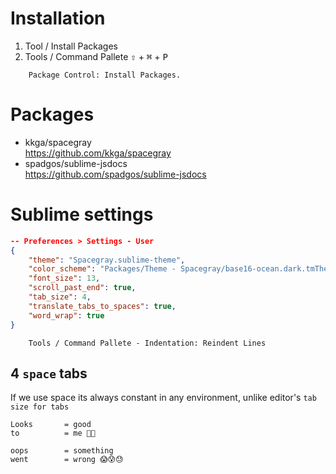 # Installation
1. Tool / Install Packages
2. Tools / Command Pallete <kbd title="Shift">⇧</kbd> + <kbd title="Command">⌘</kbd> + <kbd title="+P">P</kbd>  

```
    Package Control: Install Packages. 
```


# Packages

- kkga/spacegray  
  https://github.com/kkga/spacegray  
- spadgos/sublime-jsdocs  
  https://github.com/spadgos/sublime-jsdocs  


# Sublime settings
```json
-- Preferences > Settings - User
{
    "theme": "Spacegray.sublime-theme",
    "color_scheme": "Packages/Theme - Spacegray/base16-ocean.dark.tmTheme",
    "font_size": 13,
    "scroll_past_end": true,
    "tab_size": 4,
    "translate_tabs_to_spaces": true,
    "word_wrap": true
}
```
```
    Tools / Command Pallete - Indentation: Reindent Lines
````


## 4 `space` tabs

If we use space its always constant in any environment,
unlike editor\'s `tab size for tabs`

  ```
Looks       = good
to          = me 👍🏻

oops		= something
went		= wrong 😱😰😓
  ```
